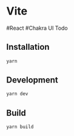 # Vite
#React
#Chakra UI Todo

## Installation

```sh
yarn
```

## Development

```sh
yarn dev
```

## Build

```sh
yarn build
```

